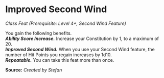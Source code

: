 # Improved Second Wind
*Class Feat (Prerequisite: Level 4+, Second Wind Feature)*

You gain the following benefits.  
***Ability Score Increase.*** Increase your Constitution by 1, to a maximum of 20.  
***Improved Second Wind.*** When you use your Second Wind feature, the number of Hit Points you regain increases by 1d10.  
***Repeatable.*** You can take this feat more than once.



**Source:** *Created by Stefan*